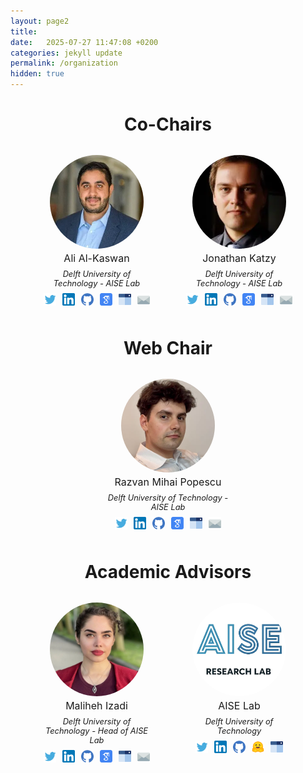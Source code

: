```yaml
---
layout: page2
title:
date:   2025-07-27 11:47:08 +0200
categories: jekyll update
permalink: /organization
hidden: true 
---
```


<h1 style="text-align: center;">Co-Chairs</h1>

<div class="team-member" style="display: flex; justify-content: center; gap: 3rem; flex-wrap: wrap; margin-top: 2rem;">

  <div style="text-align: center; max-width: 180px;">
    <img src="/assets/aalkaswan-800.webp" alt="Ali Al-Kaswan" style="width: 150px; height: 150px; object-fit: cover; border-radius: 50%; display: block; margin: 0 auto; transition: box-shadow 0.4s ease; cursor: pointer;"
  onmouseover="this.style.boxShadow='0 0 12px 3px rgb(149, 64, 246)'" 
  onmouseout="this.style.boxShadow='none'" />
    <p style="margin: 0.3rem 0 0.5rem 0; font-size: 1rem;">Ali Al-Kaswan</p>
    <p style="margin: 0.2rem 0 0.5rem 0; font-style: italic; font-size: 0.8rem;">Delft University of Technology - AISE Lab</p>
    <div style="display: flex; justify-content: center; gap: 10px;">
      <a href="https://x.com/aalkaswan1" aria-label="Twitter" target="_blank" rel="noopener noreferrer">
        <img src="/assets/twitter.svg" alt="Twitter" style="width: 20px; height: 20px;" />
      </a>
      <a href="https://www.linkedin.com/in/aalkaswan/" aria-label="LinkedIn" target="_blank" rel="noopener noreferrer">
        <img src="/assets/linkedin.svg" alt="LinkedIn" style="width: 20px; height: 20px;" />
      </a>
      <a href="https://github.com/aalkaswan" aria-label="GitHub" target="_blank" rel="noopener noreferrer">
        <img src="/assets/github.svg" alt="GitHub" style="width: 20px; height: 20px;" />
      </a>
      <a href="https://scholar.google.com/citations?user=mtil9QQAAAAJ&hl=nl" aria-label="Google Scholar" target="_blank" rel="noopener noreferrer">
        <img src="/assets/scholar.svg" alt="Google Scholar" style="width: 20px; height: 20px;" />
      </a>
      <a href="https://aalkaswan.github.io/" aria-label="Website" target="_blank" rel="noopener noreferrer">
        <img src="/assets/website.svg" alt="Website" style="width: 20px; height: 20px;" />
      </a>
      <a href="mailto:a.al-kaswan@tudelft.nl" aria-label="Email" target="_blank" rel="noopener noreferrer">
        <img src="/assets/email.svg" alt="Email" style="width: 20px; height: 20px; cursor: pointer;" />
      </a>
    </div>
  </div>

  <div style="text-align: center; max-width: 180px;">
    <img src="/assets/jkatzy-800.webp" alt="Jonathan Katzy" style="width: 150px; height: 150px; object-fit: cover; border-radius: 50%; display: block; margin: 0 auto; transition: box-shadow 0.4s ease; cursor: pointer;"
  onmouseover="this.style.boxShadow='0 0 12px 3px rgb(149, 64, 246)'" 
  onmouseout="this.style.boxShadow='none'" />
        <p style="margin: 0.3rem 0 0.5rem 0; font-size: 1rem;">Jonathan Katzy</p>
    <p style="margin: 0.2rem 0 0.5rem 0; font-style: italic; font-size: 0.8rem;">Delft University of Technology - AISE Lab</p>
    <div style="display: flex; justify-content: center; gap: 10px;">
      <a href="https://x.com/katzy_jonathan" aria-label="Twitter" target="_blank" rel="noopener noreferrer">
        <img src="/assets/twitter.svg" alt="Twitter" style="width: 20px; height: 20px;" />
      </a>
      <a href="https://www.linkedin.com/in/jonathan-katzy-568263138/" aria-label="LinkedIn" target="_blank" rel="noopener noreferrer">
        <img src="/assets/linkedin.svg" alt="LinkedIn" style="width: 20px; height: 20px;" />
      </a>
       <a href="https://github.com/jkatzy" aria-label="GitHub" target="_blank" rel="noopener noreferrer">
        <img src="/assets/github.svg" alt="GitHub" style="width: 20px; height: 20px;" />
      </a>
       <a href="https://scholar.google.com/citations?user=mmy9FeIAAAAJ&hl=en" aria-label="Google Scholar" target="_blank" rel="noopener noreferrer">
        <img src="/assets/scholar.svg" alt="Google Scholar" style="width: 20px; height: 20px;" />
      </a>
      <a href="https://jkatzy.nl/" aria-label="Website" target="_blank" rel="noopener noreferrer">
        <img src="/assets/website.svg" alt="Website" style="width: 20px; height: 20px;" />
      </a>
      <a href="mailto:J.B.Katzy@tudelft.nl" aria-label="Email" target="_blank" rel="noopener noreferrer">
        <img src="/assets/email.svg" alt="Email" style="width: 20px; height: 20px; cursor: pointer;" />
      </a>
    </div>
  </div>

</div>


<h1 style="text-align: center; margin-top: 3rem;">Web Chair</h1>

<div class="team-member" style="display: flex; justify-content: center; gap: 3rem; flex-wrap: wrap; margin-top: 2rem;">

  <div style="text-align: center; max-width: 210px;">
    <img src="/assets/rpopescu-800.webp" alt="Razvan Mihai Popescu" style="width: 150px; height: 150px; object-fit: cover; border-radius: 50%; display: block; margin: 0 auto; transition: box-shadow 0.4s ease; cursor: pointer;"
  onmouseover="this.style.boxShadow='0 0 12px 3px rgb(149, 64, 246)'" 
  onmouseout="this.style.boxShadow='none'" />
    <p style="margin: 0.3rem 0 0.5rem 0; font-size: 1rem;">Razvan Mihai Popescu</p>
    <p style="margin: 0.2rem 0 0.5rem 0; font-style: italic; font-size: 0.8rem;">Delft University of Technology - AISE Lab</p>
    <div style="display: flex; justify-content: center; gap: 10px;">
      <a href="https://x.com/razvanmp27" aria-label="Twitter" target="_blank" rel="noopener noreferrer">
        <img src="/assets/twitter.svg" alt="Twitter" style="width: 20px; height: 20px;" />
      </a>
      <a href="https://www.linkedin.com/in/razvan-mihai-popescu-b71104211/" aria-label="LinkedIn" target="_blank" rel="noopener noreferrer">
        <img src="/assets/linkedin.svg" alt="LinkedIn" style="width: 20px; height: 20px;" />
      </a>
       <a href="https://github.com/Razvain" aria-label="GitHub" target="_blank" rel="noopener noreferrer">
        <img src="/assets/github.svg" alt="GitHub" style="width: 20px; height: 20px;" />
      </a>
       <a href="https://scholar.google.com/citations?user=NOQ6ZAkAAAAJ&hl=ro" aria-label="Google Scholar" target="_blank" rel="noopener noreferrer">
        <img src="/assets/scholar.svg" alt="Google Scholar" style="width: 20px; height: 20px;" />
      </a>
        <a href="https://razvain.github.io/" aria-label="Website" target="_blank" rel="noopener noreferrer">
        <img src="/assets/website.svg" alt="Website" style="width: 20px; height: 20px;" />
      </a>
       <a href="mailto:R.M.Popescu@tudelft.nl" aria-label="Email" target="_blank" rel="noopener noreferrer">
        <img src="/assets/email.svg" alt="Email" style="width: 20px; height: 20px; cursor: pointer;" />
      </a>
    </div>
  </div>

</div>




<h1 style="text-align: center; margin-top: 3rem;">Academic Advisors</h1>

<div class="team-member" style="display: flex; justify-content: center; gap: 3rem; flex-wrap: wrap; margin-top: 2rem;">

  <div style="text-align: center; max-width: 180px;">
    <img src="/assets/prof_pic-800.webp" alt="Maliheh Izadi"  style="width: 150px; height: 150px; object-fit: cover; border-radius: 50%; display: block; margin: 0 auto; transition: box-shadow 0.4s ease; cursor: pointer;"
  onmouseover="this.style.boxShadow='0 0 12px 3px rgb(149, 64, 246)'" 
  onmouseout="this.style.boxShadow='none'" />
    <p style="margin: 0.3rem 0 0.5rem 0; font-size: 1rem;">Maliheh Izadi</p>
    <p style="margin: 0.2rem 0 0.5rem 0; font-style: italic; font-size: 0.8rem;">Delft University of Technology - Head of AISE Lab</p>
    <div style="display: flex; justify-content: center; gap: 10px;">
      <a href="https://x.com/MalihehIzadi" aria-label="Twitter" target="_blank" rel="noopener noreferrer">
        <img src="/assets/twitter.svg" alt="Twitter" style="width: 20px; height: 20px;" />
      </a>
      <a href="https://www.linkedin.com/in/maliheh-izadi/" aria-label="LinkedIn" target="_blank" rel="noopener noreferrer">
        <img src="/assets/linkedin.svg" alt="LinkedIn" style="width: 20px; height: 20px;" />
      </a>
      <a href="https://github.com/MalihehIzadi" aria-label="GitHub" target="_blank" rel="noopener noreferrer">
        <img src="/assets/github.svg" alt="GitHub" style="width: 20px; height: 20px;" />
      </a>
      <a href="https://scholar.google.com/citations?user=F2D5RawAAAAJ&hl=en" aria-label="Google Scholar" target="_blank" rel="noopener noreferrer">
        <img src="/assets/scholar.svg" alt="Google Scholar" style="width: 20px; height: 20px;" />
      </a>
      <a href="https://malihehizadi.github.io/" aria-label="Website" target="_blank" rel="noopener noreferrer">
        <img src="/assets/website.svg" alt="Website" style="width: 20px; height: 20px;" />
      </a>
      <a href="mailto:m.izadi@tudelft.nl" aria-label="Email" target="_blank" rel="noopener noreferrer">
        <img src="/assets/email.svg" alt="Email" style="width: 20px; height: 20px; cursor: pointer;" />
      </a>
    </div>
  </div>

  <div style="text-align: center; max-width: 180px;">
<img src="/assets/aise_logo.webp" alt="AISE Lab"
  style="width: 150px; height: 150px; object-fit: cover; border-radius: 50%; display: block; margin: 0 auto; transition: box-shadow 0.4s ease; cursor: pointer;"
  onmouseover="this.style.boxShadow='0 0 12px 3px rgb(149, 64, 246)'" 
  onmouseout="this.style.boxShadow='none'" />

   <p style="margin: 0.3rem 0 0.5rem 0; font-size: 1rem;">AISE Lab</p>
    <p style="margin: 0.2rem 0 0.5rem 0; font-style: italic; font-size: 0.8rem;">Delft University of Technology</p>
    <div style="display: flex; justify-content: center; gap: 10px;">
      <a href="https://x.com/AISE_tudelft" aria-label="Twitter" target="_blank" rel="noopener noreferrer">
        <img src="/assets/twitter.svg" alt="Twitter" style="width: 20px; height: 20px;" />
      </a>
      <a href="https://www.linkedin.com/company/aise-tudelft/posts/?feedView=all" aria-label="LinkedIn" target="_blank" rel="noopener noreferrer">
        <img src="/assets/linkedin.svg" alt="LinkedIn" style="width: 20px; height: 20px;" />
      </a>
       <a href="https://github.com/AISE-TUDelft" aria-label="GitHub" target="_blank" rel="noopener noreferrer">
        <img src="/assets/github.svg" alt="GitHub" style="width: 20px; height: 20px;" />
      </a>
      <a href="https://huggingface.co/AISE-TUDelft" aria-label="HuggingFace" target="_blank" rel="noopener noreferrer">
        <img src="/assets/huggingface-2.svg" alt="HuggingFace" style="width: 20px; height: 20px;" />
      </a>
      <a href="https://malihehizadi.github.io/aise/" aria-label="Website" target="_blank" rel="noopener noreferrer">
        <img src="/assets/website.svg" alt="Website" style="width: 20px; height: 20px;" />
      </a>
    </div>
  </div>

</div>
